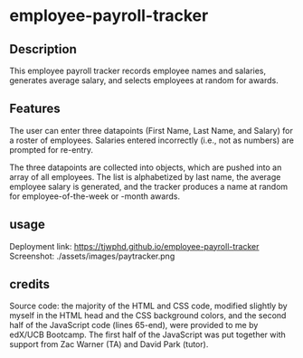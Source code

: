 # employee-payroll-tracker

## Description

This employee payroll tracker records employee names and salaries, generates average salary, and selects employees at random for awards.

## Features

The user can enter three datapoints (First Name, Last Name, and Salary) for a roster of employees. Salaries entered incorrectly (i.e., not as numbers) are prompted for re-entry.

The three datapoints are collected into objects, which are pushed into an array of all employees. The list is alphabetized by last name, the average employee salary is generated, and the tracker produces a name at random for employee-of-the-week or -month awards.

## usage

Deployment link: https://tjwphd.github.io/employee-payroll-tracker
Screenshot: ./assets/images/paytracker.png

## credits

Source code: the majority of the HTML and CSS code, modified slightly by myself in the HTML head and the CSS background colors, and the second half of the JavaScript code (lines 65-end), were provided to me by edX/UCB Bootcamp. The first half of the JavaScript was put together with support from Zac Warner (TA) and David Park (tutor).
